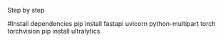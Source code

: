 Step by step

#Install dependencies
    pip install fastapi uvicorn python-multipart torch torchvision
    pip install ultralytics